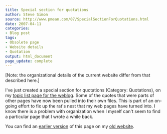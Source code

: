 ```yaml
---
title: Special section for quotations
author: Steve Simon
source: http://www.pmean.com/07/SpecialSectionForQuotations.html
date: 2007-04-11
categories:
- Blog post
tags:
- Obsolete page
- Website details
- Quotation
output: html_document
page_update: complete
---
```


[Note: the organizational details of the current website differ from that described here.]

I've just created a special section for quotations (Category: Quotations), on my [topic list page for the weblog][sim3]. Some of the quotes that were parts of other pages have now been pulled into their own files. This is part of an on-going effort to fix up the rat's nest that my web pages have turned into. I know there is a problem with organization when I myself can't seem to find a particular page that I wrote a while back.

You can find an [earlier version][sim1] of this page on my [old website][sim2].

[sim1]: http://www.pmean.com/07/SpecialSectionForQuotations.html
[sim2]: http://www.pmean.com

[sim3]: http://www.pmean.com/TopicList.html
